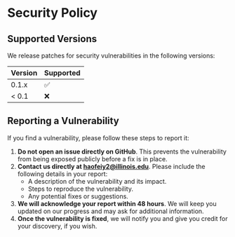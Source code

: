 # Security Policy

## Supported Versions

We release patches for security vulnerabilities in the following versions:

| Version | Supported          |
| ------- | ------------------ |
| 0.1.x   | :white_check_mark: |
| < 0.1   | :x:                |

## Reporting a Vulnerability

If you find a vulnerability, please follow these steps to report it:

1. **Do not open an issue directly on GitHub**. This prevents the vulnerability from being exposed publicly before a fix is in place.
2. **Contact us directly at [haofeiy2@illinois.edu](mailto:haofeiy2@illinois.edu)**. Please include the following details in your report:
   - A description of the vulnerability and its impact.
   - Steps to reproduce the vulnerability.
   - Any potential fixes or suggestions.
3. **We will acknowledge your report within 48 hours**. We will keep you updated on our progress and may ask for additional information.
4. **Once the vulnerability is fixed**, we will notify you and give you credit for your discovery, if you wish.
